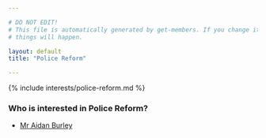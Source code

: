 ```yaml
---

# DO NOT EDIT!
# This file is automatically generated by get-members. If you change it, bad
# things will happen.

layout: default
title: "Police Reform"

---
```


{% include interests/police-reform.md %}

### Who is interested in Police Reform?


* [Mr Aidan Burley](../members/mr-aidan-burley.html)
